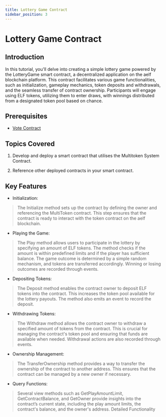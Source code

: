 ```yaml
---
title: Lottery Game Contract
sidebar_position: 3
---
```

# Lottery Game Contract

## Introduction
In this tutorial, you'll delve into creating a simple lottery game powered by the LotteryGame smart contract, a decentralized application on the aelf blockchain platform. This contract facilitates various game functionalities, such as initialization, gameplay mechanics, token deposits and withdrawals, and the seamless transfer of contract ownership. Participants will engage using ELF tokens, utilizing them to enter draws, with winnings distributed from a designated token pool based on chance.

## Prerequisites

- [Vote Contract](../stackup/index.md)

## Topics Covered

 1. Develop and deploy a smart contract that utilises the Multitoken System Contract.

 2. Reference other deployed contracts in your smart contract.

## Key Features
- Initialization:
> The Initialize method sets up the contract by defining the owner and referencing the MultiToken contract. This step ensures that the contract is ready to interact with the token contract on the aelf blockchain.

- Playing the Game:
> The Play method allows users to participate in the lottery by specifying an amount of ELF tokens. The method checks if the amount is within predefined limits and if the player has sufficient balance. The game outcome is determined by a simple random mechanism, and tokens are transferred accordingly. Winning or losing outcomes are recorded through events.

- Depositing Tokens:
> The Deposit method enables the contract owner to deposit ELF tokens into the contract. This increases the token pool available for the lottery payouts. The method also emits an event to record the deposit.

- Withdrawing Tokens:
> The Withdraw method allows the contract owner to withdraw a specified amount of tokens from the contract. This is crucial for managing the contract's token pool and ensuring that funds are available when needed. Withdrawal actions are also recorded through events.

- Ownership Management:
> The TransferOwnership method provides a way to transfer the ownership of the contract to another address. This ensures that the contract can be managed by a new owner if necessary.

- Query Functions:
> Several view methods such as GetPlayAmountLimit, GetContractBalance, and GetOwner provide insights into the contract’s current state, including the play amount limits, the contract's balance, and the owner's address.
Detailed Functionality